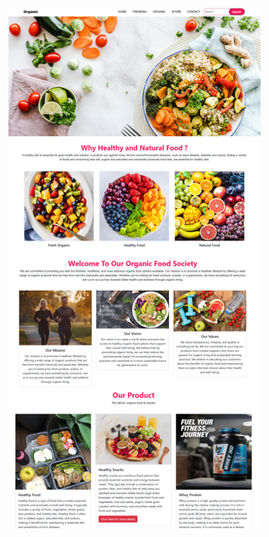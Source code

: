 ![App Screenshot](Screenshot1.png)
![App Screenshot](Screenshot2.png)
![App Screenshot](Screenshot3.png)
![App Screenshot](Screenshot4.png)
